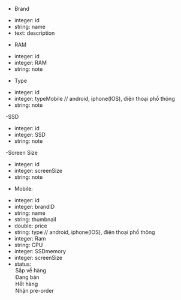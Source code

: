 - Brand
+ integer: id
+ string: name
+ text: description

- RAM
+ integer: id
+ integer: RAM
+ string: note


- Type
+ integer: id
+ integer: typeMobile // android, iphone(IOS), điện thoại phổ thông
+ string: note

-SSD
+ integer: id
+ integer: SSD
+ string: note


-Screen Size
+ integer: id
+ integer: screenSize
+ string: note



- Mobile:
+ integer: id
+ integer: brandID
+ string: name
+ string: thumbnail
+ double: price
+ string: type // android, iphone(IOS), điện thoại phổ thông
+ integer: Ram
+ string: CPU
+ integer: SSDmemory
+ integer: screenSize
+ status:                                   <option value="1">Sắp về hàng</option>
                                          <option value="2">Đang bán</option>
                                          <option value="3">Hết hàng</option>
                                          <option value="4">Nhận pre-order</option>
